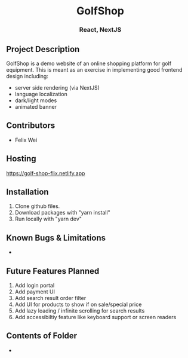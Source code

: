 <h1 align="center"> GolfShop </h1> 
<h3 align="center"> React, NextJS </h3>

## Project Description

GolfShop is a demo website of an online shopping platform for golf equipment. 
This is meant as an exercise in implementing good frontend design including:
 - server side rendering (via NextJS)
 - language localization
 - dark/light modes
 - animated banner

## Contributors
- Felix Wei

## Hosting
https://golf-shop-flix.netlify.app


## Installation
1. Clone github files.
2. Download packages with "yarn install"
3. Run locally with "yarn dev"

## Known Bugs & Limitations
-

## Future Features Planned
1. Add login portal
2. Add payment UI
3. Add search result order filter
4. Add UI for products to show if on sale/special price
5. Add lazy loading / infinite scrolling for search results
6. Add accessibiltiy feature like keyboard support or screen readers

## Contents of Folder
-